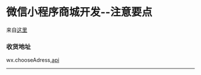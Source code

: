 # 微信小程序商城开发--注意要点
来自[这里][yy_store]

### 收货地址
wx.chooseAdress,[api](https://developers.weixin.qq.com/miniprogram/dev/api/address.html#wxchooseaddressobject)






------------------------------
[yy_store]:http://www.wxapp-union.com/article-3101-1.html '微信小程序商城开发--注意要点'
